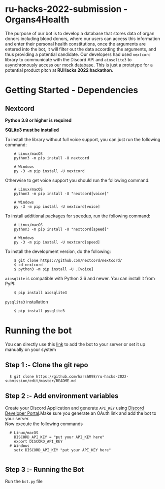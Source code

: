 # ru-hacks-2022-submission - Organs4Health

The purpose of our bot is to develop a database that stores data of organ donors including blood donors, where our users can access this information and enter their personal health constitutions, once the arguments are entered into the bot, it will filter out the data according the arguments, and thus providing a potential candidate. Our developers had used `nextcord` library to communicate with the Discord API and `aiosqlite3` to asynchronously access our mock database. This is just a prototype for a potential product pitch at **RUHacks 2022 hackathon**.  



  
  

# Getting Started - Dependencies

## Nextcord

**Python 3.8 or higher is required**  

**SQLite3 must be installed**

To install the library without full voice support, you can just run the following command:

```
    # Linux/macOS
    python3 -m pip install -U nextcord

    # Windows
    py -3 -m pip install -U nextcord
```  

Otherwise to get voice support you should run the following command:

```
    # Linux/macOS
    python3 -m pip install -U "nextcord[voice]"

    # Windows
    py -3 -m pip install -U nextcord[voice]
```  

To install additional packages for speedup, run the following command:

```
    # Linux/macOS
    python3 -m pip install -U "nextcord[speed]"

    # Windows
    py -3 -m pip install -U nextcord[speed]
```  

To install the development version, do the following:

```
    $ git clone https://github.com/nextcord/nextcord/
    $ cd nextcord
    $ python3 -m pip install -U .[voice]
```  

`aiosqlite` is compatible with Python 3.6 and newer.
You can install it from PyPI:

```
    $ pip install aiosqlite3
```  

   `pysqlite3` installation  
```
    $ pip install pysqlite3
```  

 # Running the bot
 You can directly use this [link](https://discord.com/api/oauth2/authorize?client_id=972315797638770689&permissions=51264&scope=bot) to add the bot to your server or set it up manually on your system
 
   
 
## Step 1 :- Clone the git repo  
```
  $ git clone https://github.com/harsh098/ru-hacks-2022-submission/edit/master/README.md
```
## Step 2 :- Add environment variables
Create your Discord Application and generate `API_KEY` using [Discord Developer Portal](https://discord.com/developers/applications).Make sure you generate an OAuth link and add the bot to your server.  
Now execute the following commands  

```
  # Linux/macOS
    DISCORD_API_KEY = "put your API_KEY here"
    export DISCORD_API_KEY
  # Windows
    setx DISCORD_API_KEY "put your API_KEY here"
    
```  
## Step 3 :- Running the Bot
Run the `bot.py` file
